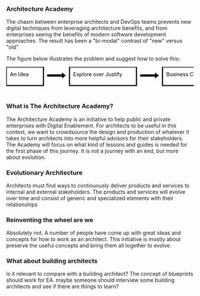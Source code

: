 <h3>Architecture Academy</h3>

The chasm between enterprise architects and DevOps teams prevents new digital techniques from leveraging architecture benefits, and from enterprises seeing the benefits of modern software development approaches. The result has been a "bi-modal" contrast of "new" versus "old"

The figure below  illustrates the problem and suggest how to solve this:

<svg height="100" width="700">
<rect x="0" y="0" width="100" height="50" style="fill:rgb(255,255,255);stroke-width:3;stroke:rgb(0,0,0)"></rect>
<text x="10" y="25" fill="black">An Idea</text>
<rect x="170" y="0" width="180" height="50" style="fill:rgb(255,255,255);stroke-width:3;stroke:rgb(0,0,0)"></rect>
<text x="180" y="25" fill="black">Explore over Justify</text>
<rect x="420" y="0" width="150" height="50" style="fill:rgb(255,255,255);stroke-width:3;stroke:rgb(0,0,0)"></rect>
<text x="430" y="25" fill="black">Business Case</text>
<polyline points="110,20 150,20 150,15 160,23 150,31 150,26 110,26"/>
<polyline points="360,20 400,20 400,15 410,23 400,31 400,26 360,26"/>
</svg>

<h3>What is The Architecture Academy?</h3>
The Architecture Academy is an initiative to help public and private enterprises with Digital Enablement. For architects to be useful in this context, we want to crowdsource the design and production of whatever it takes to turn architects into more helpful advisors for their stakeholders. The Academy will focus on what kind of lessons and guides is needed for the first phase of this journey. It is not a journey with an end, but more about evolution.

<h3>Evolutionary Architecture</h3>
Architects must find ways to continuously deliver products and services to internal and external stakeholders. The products and services will evolve over time and consist of generic and specialized elements with their relationships

<h3>Reinventing the wheel are we</h3>
Absolutely not. A number of people have come up with great ideas and concepts for how to work as an architect. This initiative is mostly about preserve the useful concepts and bring them all together to evolve.

<h3>What about building architects</h3>
Is it relevant to compare with a building architect? The concept of blueprints should work for EA. maybe someone should interview some building architects and see if there are things to learn?
